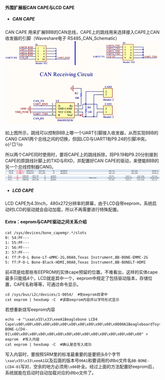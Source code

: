 #### 外围扩展板CAN CAPE与LCD CAPE

* ##### CAN CAPE
CAN CAPE 用来扩展BBB的CAN总线，CAPE上的跳线用来选择接入CAPE上CAN收发器的引脚（Waveshare电子 RS485_CAN_Schematic）
![](/assets/CAN2.png)
![](/assets/CAN1.png)

如上图所示，跳线可以控制BBB上哪一个UART引脚接入收发器，从而实现BBB的CAN0 CAN1两个总线之间的切换，但因LCD与UART1有P9.24的引脚冲突。o\(╯□╰\)o

所以两个CAPE同时使用时，要将CAPE上的跳线拆除，将P9.19和P9.20分别接到CAPE的原跳线针脚上的TXD与RXD，并配置好CAN CAPE的驱动，来使能BBB的另一个总线控制器CAN0。![](/assets/import.png)![](/assets/import2.png)

* ##### LCD CAPE

LCD CAPE为4.3Inch，480x272分辨率的屏幕，由于LCD自带eeprom，系统启动时LCD的驱动就会自动加载，所以不再需要进行特殊配置。

#### Extra：eeprom与CAPE驱动之间关系介绍

```
cat /sys/devices/bone_capemgr.*/slots  
0: 54:PF---   
1: 55:PF---   
2: 56:PF---   
3: 57:PF---   
4: ff:P-O-L Bone-LT-eMMC-2G,00A0,Texas Instrument,BB-BONE-EMMC-2G  
5: ff:P-O-L Bone-Black-HDMI,00A0,Texas Instrument,BB-BONELT-HDMI
```

前4项是给那些有EEPROM的实体cape预留的位置。不难看出，这样的实体cape最多只能插4个，LCD就是其中一个，eeprom中规定了包括驱动版本，存储位置，CAPE名称等等，可通过命令显示。

```
cd /sys/bus/i2c/devices/1-0054/  #到eeprom目录中  
cat eeprom | hexdump -C  #读取eeprom内容并以字符形式显示
```

若想重新烧写eeprom内容

```
echo -e "\xaa\x55\x33\xeeA1Beaglebone LCD4 Cape\x00\x00\x00\x00\x00\x00\x00\x00\x00\x00\x00\x0000A1BeagleboardToys\x00BB-BONE-LCD4-01\x00\x00\x00\x00\x00\x00\x00\x00\x00\x00\x00\x00\x00\x00\x00" > eeprom  #写入内容  
cat eeprom | hexdump -C  #确认是否写入成功
```

写入内容时，要按照SRM里的标准最重要的是要把头6个字节`\xaa\x55\x33\xeeA1`以及后面的版本号`00A1`和要调用的dtbo文件名`BB-BONE-LCD4-01`写对，空余的地方必须用`\x00`补全。经过上面的方法配置好eeprom后，系统就能在启动时自动加载对应的dtbo文件了。

